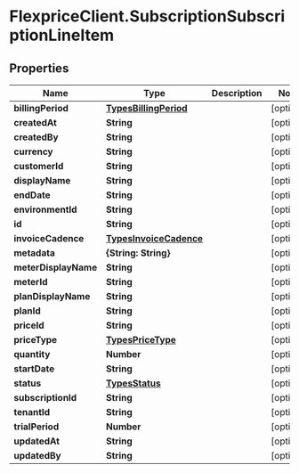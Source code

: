 # FlexpriceClient.SubscriptionSubscriptionLineItem

## Properties

Name | Type | Description | Notes
------------ | ------------- | ------------- | -------------
**billingPeriod** | [**TypesBillingPeriod**](TypesBillingPeriod.md) |  | [optional] 
**createdAt** | **String** |  | [optional] 
**createdBy** | **String** |  | [optional] 
**currency** | **String** |  | [optional] 
**customerId** | **String** |  | [optional] 
**displayName** | **String** |  | [optional] 
**endDate** | **String** |  | [optional] 
**environmentId** | **String** |  | [optional] 
**id** | **String** |  | [optional] 
**invoiceCadence** | [**TypesInvoiceCadence**](TypesInvoiceCadence.md) |  | [optional] 
**metadata** | **{String: String}** |  | [optional] 
**meterDisplayName** | **String** |  | [optional] 
**meterId** | **String** |  | [optional] 
**planDisplayName** | **String** |  | [optional] 
**planId** | **String** |  | [optional] 
**priceId** | **String** |  | [optional] 
**priceType** | [**TypesPriceType**](TypesPriceType.md) |  | [optional] 
**quantity** | **Number** |  | [optional] 
**startDate** | **String** |  | [optional] 
**status** | [**TypesStatus**](TypesStatus.md) |  | [optional] 
**subscriptionId** | **String** |  | [optional] 
**tenantId** | **String** |  | [optional] 
**trialPeriod** | **Number** |  | [optional] 
**updatedAt** | **String** |  | [optional] 
**updatedBy** | **String** |  | [optional] 


